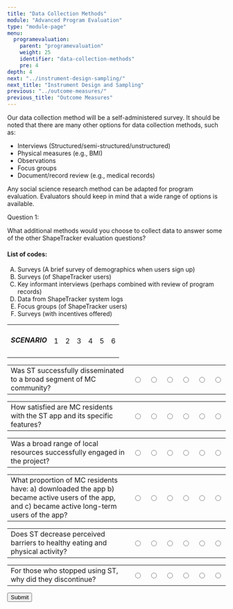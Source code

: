 ```yaml
---
title: "Data Collection Methods"
module: "Advanced Program Evaluation"
type: "module-page"
menu:
  programevaluation:
    parent: "programevaluation"
    weight: 25
    identifier: "data-collection-methods"
    pre: 4
depth: 4
next: "../instrument-design-sampling/"
next_title: "Instrument Design and Sampling"
previous: "../outcome-measures/"
previous_title: "Outcome Measures"
---
```

<div class="programevaluation"><form method="post" action="."><div class="pageblock clearfix"><div class="modalpageNav"></div>
</div><div class="pageblock"><p>Our data collection method will be a self-administered survey.  It should be noted that there are many other options for data collection methods, such as:</p>
<ul>
<li>Interviews (Structured/semi-structured/unstructured)</li>
<li>Physical measures (e.g., BMI)</li>
<li>Observations</li>
<li>Focus groups</li>
<li>Document/record review (e.g., medical records)</li>
</ul>
<p>Any social science research method can be adapted for program evaluation. Evaluators should keep in mind that a wide range of options is available.</p>
</div><div class="pageblock"><div class="cases">
<div class="casetitle">
    Question 1:
  </div>
<div class="casecontent">
<div class="casequestion">
<p>What additional methods would you choose to collect data to answer some of the other ShapeTracker evaluation questions?</p>
<form id="form-62" method="post">
</form><form id="matching-form-62">
<!-- go through each question type, note that only the
        rhetorical and matching blocks have form tags -->
<!-- -->
<!-- -->
<!-- adding show answer block for feedback here -->
<!-- end show answer block for feedback here -->
<!-- -->
<h4>List of codes:</h4><!-- Think this is done -->
<div id="codes">
<ol class="answer-codes" type="A">
<li>Surveys (A brief survey of demographics when users sign up)</li>
<li>Surveys (of ShapeTracker users)</li>
<li>Key informant interviews (perhaps combined with review of program records)</li>
<li>Data from ShapeTracker system logs</li>
<li>Focus groups (of ShapeTracker users)</li>
<li>Surveys (with incentives offered)</li>
</ol>
</div><!--end #codes-->
<table id="header-table" type="A">
<tr>
<td class="code-label"><h5>SCENARIO</h5></td>
<td class="td-ui">
<span>1</span>
</td>
<td class="td-ui">
<span>2</span>
</td>
<td class="td-ui">
<span>3</span>
</td>
<td class="td-ui">
<span>4</span>
</td>
<td class="td-ui">
<span>5</span>
</td>
<td class="td-ui">
<span>6</span>
</td>
</tr>
</table>
<div id="matching">
<table class="table-matching" type="A">
<tr>
<td class="answer-label">Was ST successfully disseminated to a broad segment of MC community?</td>
<td class="td-ui user-selection">
<input name="pageblock-305-question62-0" type="radio" value="Surveys (A brief survey of demographics when users sign up)">
</td>
<td class="td-ui user-selection">
<input name="pageblock-305-question62-0" type="radio" value="Surveys (of ShapeTracker users)">
</td>
<td class="td-ui user-selection">
<input name="pageblock-305-question62-0" type="radio" value="Key informant interviews (perhaps combined with review of program records)">
</td>
<td class="td-ui user-selection">
<input name="pageblock-305-question62-0" type="radio" value="Data from ShapeTracker system logs">
</td>
<td class="td-ui user-selection">
<input name="pageblock-305-question62-0" type="radio" value="Focus groups (of ShapeTracker users)">
</td>
<td class="td-ui user-selection">
<input name="pageblock-305-question62-0" type="radio" value="Surveys (with incentives offered)">
</td>
</tr>
</table><!--end .table-matching-->
<table class="table-matching" type="A">
<tr>
<td class="answer-label">How satisfied are MC residents with the ST app and its specific features?</td>
<td class="td-ui user-selection">
<input name="pageblock-305-question62-1" type="radio" value="Surveys (A brief survey of demographics when users sign up)">
</td>
<td class="td-ui user-selection">
<input name="pageblock-305-question62-1" type="radio" value="Surveys (of ShapeTracker users)">
</td>
<td class="td-ui user-selection">
<input name="pageblock-305-question62-1" type="radio" value="Key informant interviews (perhaps combined with review of program records)">
</td>
<td class="td-ui user-selection">
<input name="pageblock-305-question62-1" type="radio" value="Data from ShapeTracker system logs">
</td>
<td class="td-ui user-selection">
<input name="pageblock-305-question62-1" type="radio" value="Focus groups (of ShapeTracker users)">
</td>
<td class="td-ui user-selection">
<input name="pageblock-305-question62-1" type="radio" value="Surveys (with incentives offered)">
</td>
</tr>
</table><!--end .table-matching-->
<table class="table-matching" type="A">
<tr>
<td class="answer-label">Was a broad range of local resources successfully engaged in the project?</td>
<td class="td-ui user-selection">
<input name="pageblock-305-question62-2" type="radio" value="Surveys (A brief survey of demographics when users sign up)">
</td>
<td class="td-ui user-selection">
<input name="pageblock-305-question62-2" type="radio" value="Surveys (of ShapeTracker users)">
</td>
<td class="td-ui user-selection">
<input name="pageblock-305-question62-2" type="radio" value="Key informant interviews (perhaps combined with review of program records)">
</td>
<td class="td-ui user-selection">
<input name="pageblock-305-question62-2" type="radio" value="Data from ShapeTracker system logs">
</td>
<td class="td-ui user-selection">
<input name="pageblock-305-question62-2" type="radio" value="Focus groups (of ShapeTracker users)">
</td>
<td class="td-ui user-selection">
<input name="pageblock-305-question62-2" type="radio" value="Surveys (with incentives offered)">
</td>
</tr>
</table><!--end .table-matching-->
<table class="table-matching" type="A">
<tr>
<td class="answer-label">What proportion of MC residents have: a) downloaded the app b) became active users of the app, and c) became active long-term users of the app?
</td>
<td class="td-ui user-selection">
<input name="pageblock-305-question62-3" type="radio" value="Surveys (A brief survey of demographics when users sign up)">
</td>
<td class="td-ui user-selection">
<input name="pageblock-305-question62-3" type="radio" value="Surveys (of ShapeTracker users)">
</td>
<td class="td-ui user-selection">
<input name="pageblock-305-question62-3" type="radio" value="Key informant interviews (perhaps combined with review of program records)">
</td>
<td class="td-ui user-selection">
<input name="pageblock-305-question62-3" type="radio" value="Data from ShapeTracker system logs">
</td>
<td class="td-ui user-selection">
<input name="pageblock-305-question62-3" type="radio" value="Focus groups (of ShapeTracker users)">
</td>
<td class="td-ui user-selection">
<input name="pageblock-305-question62-3" type="radio" value="Surveys (with incentives offered)">
</td>
</tr>
</table><!--end .table-matching-->
<table class="table-matching" type="A">
<tr>
<td class="answer-label">Does ST decrease perceived barriers to healthy eating and physical activity?</td>
<td class="td-ui user-selection">
<input name="pageblock-305-question62-4" type="radio" value="Surveys (A brief survey of demographics when users sign up)">
</td>
<td class="td-ui user-selection">
<input name="pageblock-305-question62-4" type="radio" value="Surveys (of ShapeTracker users)">
</td>
<td class="td-ui user-selection">
<input name="pageblock-305-question62-4" type="radio" value="Key informant interviews (perhaps combined with review of program records)">
</td>
<td class="td-ui user-selection">
<input name="pageblock-305-question62-4" type="radio" value="Data from ShapeTracker system logs">
</td>
<td class="td-ui user-selection">
<input name="pageblock-305-question62-4" type="radio" value="Focus groups (of ShapeTracker users)">
</td>
<td class="td-ui user-selection">
<input name="pageblock-305-question62-4" type="radio" value="Surveys (with incentives offered)">
</td>
</tr>
</table><!--end .table-matching-->
<table class="table-matching" type="A">
<tr>
<td class="answer-label">For those who stopped using ST, why did they discontinue?</td>
<td class="td-ui user-selection">
<input name="pageblock-305-question62-5" type="radio" value="Surveys (A brief survey of demographics when users sign up)">
</td>
<td class="td-ui user-selection">
<input name="pageblock-305-question62-5" type="radio" value="Surveys (of ShapeTracker users)">
</td>
<td class="td-ui user-selection">
<input name="pageblock-305-question62-5" type="radio" value="Key informant interviews (perhaps combined with review of program records)">
</td>
<td class="td-ui user-selection">
<input name="pageblock-305-question62-5" type="radio" value="Data from ShapeTracker system logs">
</td>
<td class="td-ui user-selection">
<input name="pageblock-305-question62-5" type="radio" value="Focus groups (of ShapeTracker users)">
</td>
<td class="td-ui user-selection">
<input name="pageblock-305-question62-5" type="radio" value="Surveys (with incentives offered)">
</td>
</tr>
</table><!--end .table-matching-->
</div><!--end #matching-->
<button class="btn btn-info btn-sm matching-quizblock" type="button">Submit</button>
<div id="comparison"></div>

<!-- -->
<!-- -->
<!-- -->
</form>
<!-- end #matching-form-62-->
<!-- -->
</div>
<!-- we want to show the answer no matter what -->
<!-- might be easier to edit question types
    directly since we show answer no matter what -->
<!-- -->
</div>
</div>



</div><div class="pageblock"></div></form></div>